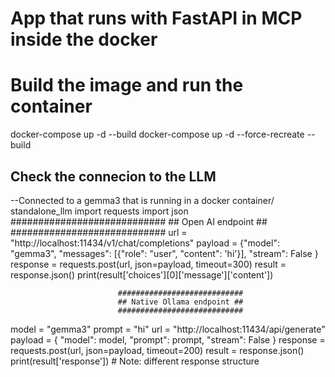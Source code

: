 # App that runs with FastAPI in MCP inside the docker


# Build the image and run the container
docker-compose up -d --build
docker-compose up -d --force-recreate --build


## Check the connecion to the LLM
--Connected to a gemma3 that is running in a docker container/  standalone_llm
import requests
import json
                            ############################ 
                            ##    Open AI endpoint    ##
                            ############################
url = "http://localhost:11434/v1/chat/completions"
payload = {"model": "gemma3", 
           "messages": [{"role": "user", "content": 'hi'}], "stream": False
            }
response = requests.post(url, json=payload, timeout=300)
result = response.json()
print(result['choices'][0]['message']['content'])


                            ############################ 
                            ## Native Ollama endpoint ##
                            ############################
model = "gemma3"
prompt = "hi"
url = "http://localhost:11434/api/generate"  
payload = { "model": model,
    "prompt": prompt,
    "stream": False
}
response = requests.post(url, json=payload, timeout=200)
result = response.json()
print(result['response'])  # Note: different response structure